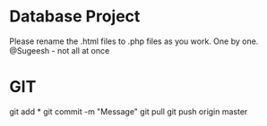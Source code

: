 Database Project
================

Please rename the .html files to .php files as you work. One by one.
@Sugeesh - not all at once


GIT
===

git add *
git commit -m "Message"
git pull
git push origin master
